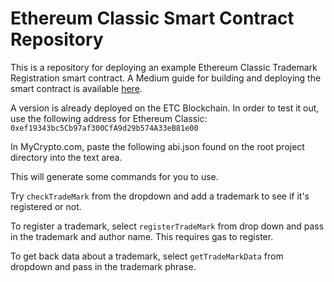 # Ethereum Classic Smart Contract Repository

This is a repository for deploying an example Ethereum Classic Trademark Registration smart contract.
A Medium guide for building and deploying the smart contract is available [here](https://medium.com/@yazanator).

A version is already deployed on the ETC Blockchain.
In order to test it out, use the following address for Ethereum Classic: `0xef19343bc5Cb97af300CfA9d29b574A33eB81e00`

In MyCrypto.com, paste the following abi.json found on the root project directory into the text area.

This will generate some commands for you to use.

Try `checkTradeMark` from the dropdown and add a trademark to see if it's registered or not.

To register a trademark, select `registerTradeMark` from drop down and pass in the trademark and author name. 
This requires gas to register.

To get back data about a trademark, select `getTradeMarkData` from dropdown and pass in the trademark phrase. 
